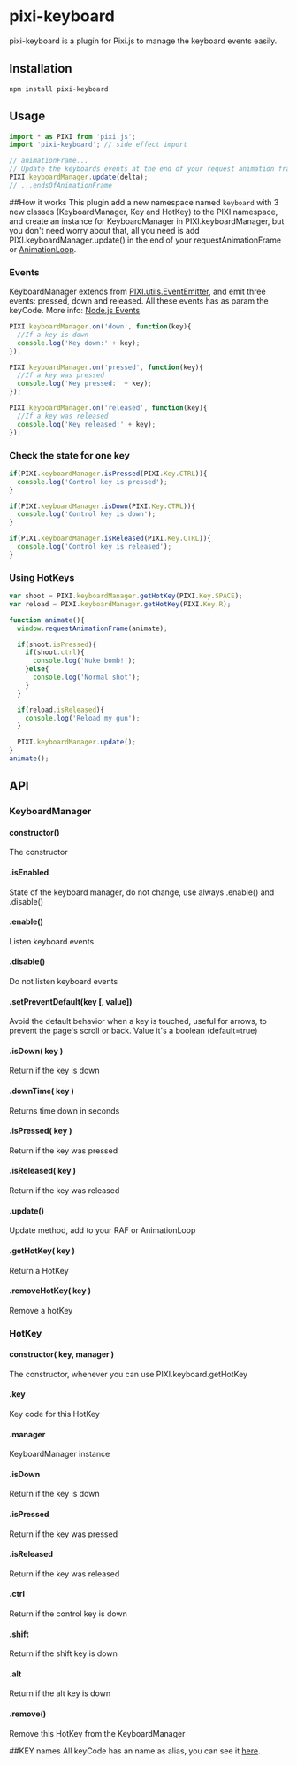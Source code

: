 pixi-keyboard
======================

pixi-keyboard is a plugin for Pixi.js to manage the keyboard events easily.

## Installation
```
npm install pixi-keyboard
```

## Usage

```js
import * as PIXI from 'pixi.js';
import 'pixi-keyboard'; // side effect import

// animationFrame...
// Update the keyboards events at the end of your request animation frame or your set interval.
PIXI.keyboardManager.update(delta);
// ...endsOfAnimationFrame
```

##How it works
This plugin add a new namespace named `keyboard` with 3 new classes (KeyboardManager, Key and HotKey) to the PIXI namespace, and create an instance for KeyboardManager in PIXI.keyboardManager, but you don't need worry about that, all you need is add PIXI.keyboardManager.update() in the end of your requestAnimationFrame or [AnimationLoop](https://github.com/Nazariglez/pixi-animationloop/).

### Events
KeyboardManager extends from [PIXI.utils.EventEmitter](https://github.com/primus/eventemitter3), and emit three events: pressed, down and released. All these events has as param the keyCode. More info: [Node.js Events](https://nodejs.org/api/events.html#events_emitter_emit_event_arg1_arg2)
```js
PIXI.keyboardManager.on('down', function(key){
  //If a key is down
  console.log('Key down:' + key);
});

PIXI.keyboardManager.on('pressed', function(key){
  //If a key was pressed
  console.log('Key pressed:' + key);
});

PIXI.keyboardManager.on('released', function(key){
  //If a key was released
  console.log('Key released:' + key);
});
```

### Check the state for one key
```js
if(PIXI.keyboardManager.isPressed(PIXI.Key.CTRL)){
  console.log('Control key is pressed');
}

if(PIXI.keyboardManager.isDown(PIXI.Key.CTRL)){
  console.log('Control key is down');
}

if(PIXI.keyboardManager.isReleased(PIXI.Key.CTRL)){
  console.log('Control key is released');
}
```

### Using HotKeys
```js
var shoot = PIXI.keyboardManager.getHotKey(PIXI.Key.SPACE);
var reload = PIXI.keyboardManager.getHotKey(PIXI.Key.R);

function animate(){
  window.requestAnimationFrame(animate);

  if(shoot.isPressed){
    if(shoot.ctrl){
      console.log('Nuke bomb!');
    }else{
      console.log('Normal shot');
    }
  }

  if(reload.isReleased){
    console.log('Reload my gun');
  }

  PIXI.keyboardManager.update();
}
animate();
```
## API
### KeyboardManager
#### constructor()
The constructor
#### .isEnabled
State of the keyboard manager, do not change, use always .enable() and .disable()
#### .enable()
Listen keyboard events
#### .disable()
Do not listen keyboard events
#### .setPreventDefault(key [, value])
Avoid the default behavior when a key is touched, useful for arrows, to prevent the page's scroll or back. Value it's a boolean (default=true)
#### .isDown( key )
Return if the key is down
#### .downTime( key )
Returns time down in seconds
#### .isPressed( key )
Return if the key was pressed
#### .isReleased( key )
Return if the key was released
#### .update()
Update method, add to your RAF or AnimationLoop
#### .getHotKey( key )
Return a HotKey
#### .removeHotKey( key )
Remove a hotKey

### HotKey
#### constructor( key, manager )
The constructor, whenever you can use PIXI.keyboard.getHotKey
#### .key
Key code for this HotKey
#### .manager
KeyboardManager instance
#### .isDown
Return if the key is down
#### .isPressed
Return if the key was pressed
#### .isReleased
Return if the key was released
#### .ctrl
Return if the control key is down
#### .shift
Return if the shift key is down
#### .alt
Return if the alt key is down
#### .remove()
Remove this HotKey from the KeyboardManager

##KEY names
All keyCode has an name as alias, you can see it [here](https://github.com/Nazariglez/pixi-keyboard/blob/master/src/Key.js).
